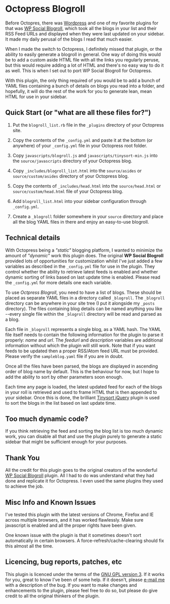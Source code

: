 # Octopress Blogroll

Before Octopres, there was [Wordpress](http://http://wordpress.com/) and one of my favorite plugins for that was [WP Social Blogroll](http://www.weinschenker.name/plugin-feed-reading-blogroll/), which took all the blogs in your list and their RSS Feed URLs and displayed when they were last updated on your sidebar. It made my daily perusal of the blogs I read that much easier.

When I made the switch to Octopress, I definitely missed that plugin, or the ability to easily generate a blogroll in general. One way of doing this would be to add a custom aside HTML file with all the links you regularly peruse, but this would require adding a lot of HTML and there's no easy way to do it as well. This is when I set out to port WP Social Blogroll for Octopress.

With this plugin, the only thing required of you would be to add a bunch of YAML files containing a bunch of details on blogs you read into a folder, and hopefully, it will do the rest of the work for you to generate lean, mean HTML for use in your sidebar.

## Quick Start (or "what are all these files for?")

1. Put the `blogroll_list.rb` file in the `_plugins` directory of your Octopress site.

1. Copy the contents of the `_config.yml` and paste it at the bottom (or anywhere) of your `_config.yml` file in your Octopress root folder.

1. Copy `javascripts/blogroll.js` and `javascripts/tinysort-min.js` into the `source/javascripts` directory of your Octopress blog.

1. Copy `_includes/blogroll_list.html` into the `source/asides` or `source/custom/asides` directory of your Octopress blog.

1. Copy the contents of `_includes/head.html` into the `source/head.html` or `source/custom/head.html` file of your Octopress blog.

1. Add `blogroll_list.html` into your sidebar configuration through `_config.yml`.

1. Create a `_blogroll` folder somewhere in your `source` directory and place all the blog YAML files in there and enjoy an easy-to-use blogroll.

## Technical details

With Octopress being a *"static"* blogging platform, I wanted to minimize the amount of *"dynamic"* work this plugin does. The original **WP Social Blogroll** provided lots of opportunities for customization whilst I've just added a few variables as described in the `_config.yml` file for use in the plugin. They control whether the ability to retrieve latest feeds is enabled and whether dynamic sorting of links based on last update time is enabled. Please read the `_config.yml` for more details one each variable.

To use *Octpress Blogroll*, you need to have a list of blogs. These should be placed as separate YAML files in a directory called `_blogroll`.  The `_blogroll` directory can be anywhere in your site tree (I put it alongside my `_posts`
directory).  The files containing blog details can be named anything you like --every single file within the `_blogroll` directory will be read and parsed as a blog.

Each file in `_blogroll` represents a single blog, as a YAML hash. The YAML file itself needs to contain the following information for the plugin to parse it properly: *name* and *url*. The *feedurl* and *description* variables are additional information without which the plugin will still work. Note that if you want feeds to be updated then a proper RSS/Atom feed URL must be provided. Please verify the `sampleblog.yaml` file if you are in doubt.

Once all the files have been parsed, the blogs are displayed in ascending order of blog name by default. This is the behaviour for now, but I hope to add the ability to sort by other parameters soon enough.

Each time any page is loaded, the latest updated feed for each of the blogs in your roll is retrieved and used to frame HTML that is then appended to your sidebar. Once this is done, the brilliant [Tinysort jQuery](http://tinysort.sjeiti.com/) plugin is used to sort the blogs in the list based on last update time.

## Too much dynamic code?

If you think retrieving the feed and sorting the blog list is too much dynamic work, you can disable all that and use the plugin purely to generate a static sidebar that might be sufficient enough for your purposes.

## Thank You

All the credit for this plugin goes to the original creators of the wonderful [WP Social Blogroll](http://www.weinschenker.name/plugin-feed-reading-blogroll/) plugin. All I had to do was understand what they had done and replicate it for Octopress. I even used the same plugins they used to achieve the job.

## Misc Info and Known Issues

I've tested this plugin with the latest versions of Chrome, Firefox and IE across multiple browsers, and it has worked flawlessly. Make sure javascript is enabled and all the proper rights have been given.

One known issue with the plugin is that it sometimes doesn't sort automatically in certain browsers. A force-refresh/cache-clearing should fix this almost all the time.

## Licencing, bug reports, patches, etc

This plugin is licenced under the terms of the [GNU GPL version 3](http://www.gnu.org/licenses/gpl-3.0.html).  If it works for you, great to know I've been of some help. If it doesn't, please [e-mail me](mailto:sivaraman.balajI@gmail.com) with a description of the bug. If you want to make changes and enhancements to the plugin, please feel free to do so, but please do give credit to all the original thinkers of the plugin.
